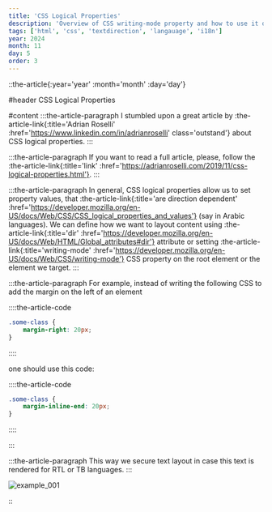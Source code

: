 ```yaml
---
title: 'CSS Logical Properties'
description: 'Overview of CSS writing-mode property and how to use it on a page'
tags: ['html', 'css', 'textdirection', 'langauage', 'i18n']
year: 2024
month: 11
day: 5
order: 3
---
```


::the-article{:year='year' :month='month' :day='day'}

#header
CSS Logical Properties

#content
:::the-article-paragraph
I stumbled upon a great article by :the-article-link{:title='Adrian Roselli' :href='https://www.linkedin.com/in/adrianroselli' class='outstand'} about CSS logical properties.
:::

:::the-article-paragraph
If you want to read a full article, please, follow the :the-article-link{:title='link' :href='https://adrianroselli.com/2019/11/css-logical-properties.html'}.
:::

:::the-article-paragraph
In general, CSS logical properties allow us to set property values, that :the-article-link{:title='are direction dependent' :href='https://developer.mozilla.org/en-US/docs/Web/CSS/CSS_logical_properties_and_values'} (say in Arabic languages). We can define how we want to layout content using :the-article-link{:title='dir' :href='https://developer.mozilla.org/en-US/docs/Web/HTML/Global_attributes#dir'} attribute or setting :the-article-link{:title='writing-mode' :href='https://developer.mozilla.org/en-US/docs/Web/CSS/writing-mode'} CSS property on the root element or the element we target.
:::

:::the-article-paragraph
For example, instead of writing the following CSS to add the margin on the left of an element

::::the-article-code

```css
.some-class {
    margin-right: 20px;
}
```

::::

one should use this code:

::::the-article-code

```css
.some-class {
    margin-inline-end: 20px;
}
```

::::

:::

:::the-article-paragraph
This way we secure text layout in case this text is rendered for RTL or TB languages.
:::

![example_001](/img/html/css-logical-properties/Example_001.png)

::

```

```
